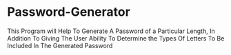 # Password-Generator
This Program will Help To Generate A Password of a Particular Length, In Addition To Giving The User Ability To Determine the Types Of Letters To Be Included In The Generated Password
